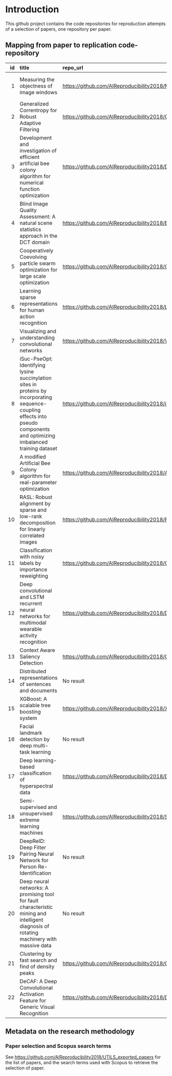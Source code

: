 # Introduction

This github project contains the code repositories for reproduction attempts of a selection of papers,
one repository per paper.

## Mapping from paper to replication code-repository

| id | title                                                                                                                                                                        | repo\_url                                                                                 | commit                                   | note                                              |
| -: | :--------------------------------------------------------------------------------------------------------------------------------------------------------------------------- | :---------------------------------------------------------------------------------------- | :--------------------------------------- | :------------------------------------------------ |
|  1 | Measuring the objectness of image windows                                                                                                                                    | https://github.com/AIReproducibility2018/MeasuringTheObjectnessOfImageWindows             | 557591c3b7867756a4e3481980579953fd2a9c9e | R4 TODO: define origin of method/experiment code  |
|  2 | Generalized Correntropy for Robust Adaptive Filtering                                                                                                                        | https://github.com/AIReproducibility2018/GeneralizedCorrentropyForRobustAdaptiveFiltering | 9b37657d93f3c746975a682ada83b26e70dc6396 |                                                   |
|  3 | Development and investigation of efficient artificial bee colony algorithm for numerical function optimization                                                               | https://github.com/AIReproducibility2018/DevelopmentInvestigationArtificalBeeColony       | NEEDS CODE                               |                                                   |
|  4 | Blind Image Quality Assessment: A natural scene statistics approach in the DCT domain                                                                                        | https://github.com/AIReproducibility2018/BlindImageQualityAssessment                      | oc\_google\_drive                        | R4 TODO: define origin of method/experiment code  |
|  5 | Cooperatively Coevolving particle swarm optimization for large scale optimization                                                                                            | https://github.com/AIReproducibility2018/CooperativelyCoevolvingPSO                       | oc\_google\_drive                        |                                                   |
|  6 | Learning sparse representations for human action recognition                                                                                                                 | https://github.com/AIReproducibility2018/LearningSparseActionRecognition                  | oc\_google\_drive                        |                                                   |
|  7 | Visualizing and understanding convolutional networks                                                                                                                         | https://github.com/AIReproducibility2018/VisualizingAndUnderstandingConvolutional         | oc\_google\_drive                        | No result                                         |
|  8 | iSuc-PseOpt: Identifying lysine succinylation sites in proteins by incorporating sequence-coupling effects into pseudo components and optimizing imbalanced training dataset | https://github.com/AIReproducibility2018/iSuc-PseOpt                                      | 6bc0f76c017a086e0cf9519a796818f532f911da |                                                   |
|  9 | A modified Artificial Bee Colony algorithm for real-parameter optimization                                                                                                   | https://github.com/AIReproducibility2018/AModifiedABCAlgorithmOpt                         | c929558502ba36771cb22bf9889ae5a0c23e3291 |                                                   |
| 10 | RASL: Robust alignment by sparse and low-rank decomposition for linearly correlated images                                                                                   | https://github.com/AIReproducibility2018/RASL\_RobustAlignment                            | 14f28ca8153396a4c8e392275112f647feabddea | Code is not ours, see repo for details.           |
| 11 | Classification with noisy labels by importance reweighting                                                                                                                   | https://github.com/AIReproducibility2018/ClassificationNoisyLabelsImportanceReweighting   | oc\_google\_drive                        |                                                   |
| 12 | Deep convolutional and LSTM recurrent neural networks for multimodal wearable activity recognition                                                                           | https://github.com/AIReproducibility2018/DeepWearableActivityRecognition                  | NEEDS CODE                               | R4 TODO: define origin of method/experiment code  |
| 13 | Context Aware Saliency Detection                                                                                                                                             | https://github.com/AIReproducibility2018/ContextAwareSaliencyDetection                    | a0095220f0f05fea9d5d6b49b815ed126e63e641 |                                                   |
| 14 | Distributed representations of sentences and documents                                                                                                                       | No result                                                                                 | nan                                      |                                                   |
| 15 | XGBoost: A scalable tree boosting system                                                                                                                                     | https://github.com/AIReproducibility2018/XGBoostTreeBoosting                              | NEEDS CODE                               | TODO: define origin of method/experiment code     |
| 16 | Facial landmark detection by deep multi-task learning                                                                                                                        | No result                                                                                 | nan                                      |                                                   |
| 17 | Deep learning-based classification of hyperspectral data                                                                                                                     | https://github.com/AIReproducibility2018/DeepLearningHyperspectral                        | a99f84667e55dc91e16ccce5b0a374a0ae5fdb1d | Code is not ours, see repo for details.           |
| 18 | Semi-supervised and unsupervised extreme learning machines                                                                                                                   | https://github.com/AIReproducibility2018/SemiSupELM                                       | a1076e040a02919939bb9aaa998037dac72dd9cb |                                                   |
| 19 | DeepReID: Deep Filter Pairing Neural Network for Person Re-Identification                                                                                                    | No result                                                                                 | nan                                      |                                                   |
| 20 | Deep neural networks: A promising tool for fault characteristic mining and intelligent diagnosis of rotating machinery with massive data                                     | No result                                                                                 | nan                                      |                                                   |
| 21 | Clustering by fast search and find of density peaks                                                                                                                          | https://github.com/AIReproducibility2018/ClusteringByFastSearchAndFindOfDensityPeaks      | 3fcd0b983ab853e062f03b7e6ec8a3ea1945828d | TODO: R4, define origin of method/experiment code |
| 22 | DeCAF: A Deep Convolutional Activation Feature for Generic Visual Recognition                                                                                                | https://github.com/AIReproducibility2018/DeCAFVisualRecognition                           | NEEDS CODE                               |                                                   |

## Metadata on the research methodology

### Paper selection and Scopus search terms

See https://github.com/AIReproducibility2018/UTILS_exported_papers for the list of papers,
and the search terms used with Scopus to retrieve the selection of paper.
